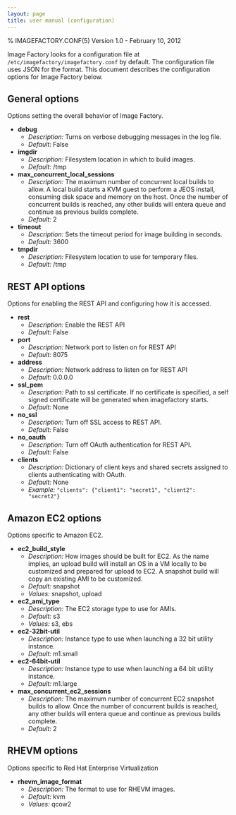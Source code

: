 ```yaml
---
layout: page
title: user manual (configuration)
---
```


% IMAGEFACTORY.CONF(5) Version 1.0 - February 10, 2012

Image Factory looks for a configuration file at `/etc/imagefactory/imagefactory.conf` by default. The configuration file uses JSON for the format. This document describes the configuration options for Image Factory below.

## General options

Options setting the overall behavior of Image Factory.

+ **debug**
    - _Description:_ Turns on verbose debugging messages in the log file.
    - _Default:_ False
+ **imgdir**
    - _Description:_ Filesystem location in which to build images.
    - _Default:_ /tmp
+ **max_concurrent_local_sessions**
    - _Description:_ The maximum number of concurrent local builds to allow. A local build starts a KVM guest to perform a JEOS install, consuming disk space and memory on the host. Once the number of concurrent builds is reached, any other builds will entera queue and continue as previous builds complete.
    - _Default:_ 2
+ **timeout**
    - _Description:_ Sets the timeout period for image building in seconds.
    - _Default:_ 3600
+ **tmpdir**
    - _Description:_ Filesystem location to use for temporary files.
    - _Default:_ /tmp

## REST API options

Options for enabling the REST API and configuring how it is accessed.

+ **rest**
    - _Description:_ Enable the REST API
    - _Default:_ False
+ **port**
    - _Description:_ Network port to listen on for REST API
    - _Default:_ 8075
+ **address**
    - _Description:_ Network address to listen on for REST API
    - _Default:_ 0.0.0.0
+ **ssl_pem**
    - _Description:_ Path to ssl certificate. If no certificate is specified, a self signed certificate will be generated when imagefactory starts.
    - _Default:_ None
+ **no_ssl**
    - _Description:_ Turn off SSL access to REST API.
    - _Default:_ False
+ **no_oauth**
    - _Description:_ Turn off OAuth authentication for REST API.
    - _Default:_ False
+ **clients**
    - _Description:_ Dictionary of client keys and shared secrets assigned to clients authenticating with OAuth.
    - _Default:_ None
    - _Example:_ `"clients": {"client1": "secret1", "client2": "secret2"}`

## Amazon EC2 options

Options specific to Amazon EC2.

+ **ec2_build_style**
    - _Description:_ How images should be built for EC2. As the name implies, an upload build will install an OS in a VM locally to be customized and prepared for upload to EC2. A snapshot build will copy an existing AMI to be customized.
    - _Default:_ snapshot
    - _Values:_ snapshot, upload
+ **ec2_ami_type**
    - _Description:_ The EC2 storage type to use for AMIs.
    - _Default:_ s3
    - _Values:_ s3, ebs
+ **ec2-32bit-util**
    - _Description:_ Instance type to use when launching a 32 bit utility instance.
    - _Default:_ m1.small
+ **ec2-64bit-util**
    - _Description:_ Instance type to use when launching a 64 bit utility instance.
    - _Default:_ m1.large
+ **max_concurrent_ec2_sessions**
    - _Description:_ The maximum number of concurrent EC2 snapshot builds to allow. Once the number of concurrent builds is reached, any other builds will entera queue and continue as previous builds complete.
    - _Default:_ 2

## RHEVM options

Options specific to Red Hat Enterprise Virtualization

+ **rhevm_image_format**
    - _Description:_ The format to use for RHEVM images.
    - _Default:_ kvm
    - _Values:_ qcow2
